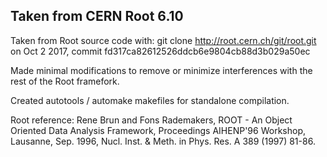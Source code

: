 ## Taken from CERN Root 6.10

Taken from Root source code with: git clone http://root.cern.ch/git/root.git
on Oct 2 2017, commit fd317ca82612526ddcb6e9804cb88d3b029a50ec

Made minimal modifications to remove or minimize interferences with the rest of
the Root framefork.

Created autotools / automake makefiles for standalone compilation.

Root reference: Rene Brun and Fons Rademakers,
ROOT - An Object Oriented Data Analysis Framework,
Proceedings AIHENP'96 Workshop, Lausanne, Sep. 1996,
Nucl. Inst. & Meth. in Phys. Res. A 389 (1997) 81-86.
